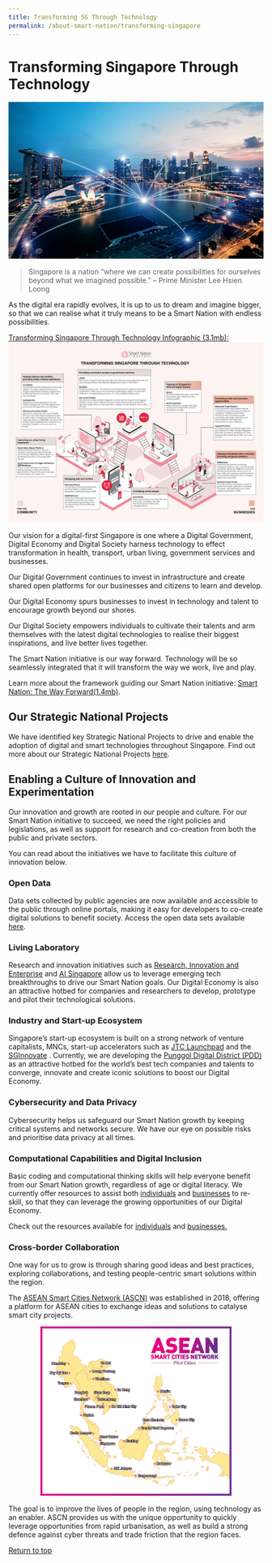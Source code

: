 ```yaml
---
title: Transforming SG Through Technology
permalink: /about-smart-nation/transforming-singapore
---
```

# Transforming Singapore Through Technology

![Alt text for image on Isomer site](/images/abt-smart-nation/Singapore-Tech.jpg)
<br>

> Singapore is a nation “where we can create possibilities for ourselves beyond what we imagined possible.” –  Prime Minister Lee Hsien Loong

As the digital era rapidly evolves, it is up to us to dream and imagine bigger, so that we can realise what it truly means to be a Smart Nation with endless possibilities. 

<div style="width:100%">
 <a href="/files/abt-smart-nation/transforming-sg-through-tech-26feb21.pdf"> Transforming Singapore Through Technology Infographic (3.1mb):<img src="/images/abt-smart-nation/transforming-sg-through-tech-2021-low-res.jpg"></a>
</div>

Our vision for a digital-first Singapore is one where a Digital Government, Digital Economy and Digital Society harness technology to effect transformation in  health, transport, urban living, government services and businesses.

Our Digital Government continues to invest in infrastructure and create shared open platforms for our businesses and citizens to learn and develop. 

Our Digital Economy spurs businesses to invest in technology and talent to encourage growth beyond our shores.

Our Digital Society empowers individuals to cultivate their talents and arm themselves with the latest digital technologies to realise their biggest inspirations, and live better lives together.

The Smart Nation initiative is our way forward. Technology will be so seamlessly integrated that it will transform the way we work, live and play.

Learn more about the framework guiding our Smart Nation initiative: [Smart Nation: The Way Forward(1.4mb)](/files/publications/smart-nation-strategy-nov2018.pdf).



## Our Strategic National Projects

We have identified key Strategic National Projects to drive and enable the adoption of digital and smart technologies throughout Singapore. Find out more about our Strategic National Projects [here](/initiatives/strategic-national-projects).



## Enabling a Culture of Innovation and Experimentation

Our innovation and growth are rooted in our people and culture. For our Smart Nation initiative to succeed, we need the right policies and legislations, as well as support for research and co-creation from both the public and private sectors. 

You can read about the initiatives we have to facilitate this culture of innovation below.

### Open Data

Data sets collected by public agencies are now available and accessible to the public through online portals, making it easy for developers to co-create digital solutions to benefit society. Access the open data sets available [here](/resources/open-data).

### Living Laboratory

Research and innovation initiatives such as <a href="https://www.nrf.gov.sg/about-nrf/rie-ecosystem" target="_blank">Research, Innovation and Enterprise</a> and <a href="https://www.aisingapore.org/" target="_blank">AI Singapore</a> allow us to leverage emerging tech breakthroughs to drive our Smart Nation goals. Our Digital Economy is also an attractive hotbed for companies and researchers to develop, prototype and pilot their technological solutions.

### Industry and Start-up Ecosystem

Singapore’s start-up ecosystem is built on a strong network of venture capitalists, MNCs, start-up accelerators such as <a href="https://www.jtc.gov.sg/industrial-land-and-space/Pages/jtc-launchpad.aspx" target="_blank">JTC Launchpad</a> and the <a href="https://www.sginnovate.com/" target="_blank">SGInnovate</a> . Currently, we are developing the [Punggol Digital District (PDD)](/initiatives/strategic-national-projects/punggol-digital-district) as an attractive hotbed for the world’s best tech companies and talents to converge, innovate and create iconic solutions to boost our Digital Economy.

### Cybersecurity and Data Privacy

Cybersecurity helps us safeguard our Smart Nation growth by keeping critical systems and networks secure. We have our eye on possible risks and prioritise data privacy at all times.

### Computational Capabilities and Digital Inclusion

Basic coding and computational thinking skills will help everyone benefit from our Smart Nation growth, regardless of age or digital literacy. We currently offer resources to assist both [individuals](https://smartnationsg-staging.netlify.app/community/supporting-the-community) and [businesses](https://smartnationsg-staging.netlify.app/about-smart-nation/business-resources) to re-skill, so that they can leverage the growing opportunities of our Digital Economy.

Check out the resources available for [individuals](/community/opportunities) and [businesses.](/resources/business)

### Cross-border Collaboration


One way for us to grow is through sharing good ideas and best practices, exploring collaborations, and testing people-centric smart solutions within the region.

The <a href="https://asean.org/asean/asean-smart-cities-network/" target="_blank">ASEAN Smart Cities Network (ASCN)</a> was established in 2018, offering a platform for ASEAN cities to exchange ideas and solutions to catalyse smart city projects.

<div style="width:100%;display:flex;justify-content:center;"><div style="width:75%;height:75%;"><img src="/images/abt-smart-nation/ASEAN-Smart-Cities-Network.jpg"></div></div>

The goal is to improve the lives of people in the region, using technology as an enabler. ASCN provides us with the unique opportunity to quickly leverage opportunities from rapid urbanisation, as well as build a strong defence against cyber threats and trade friction that the region faces.

[Return to top](#transforming-singapore-through-technology)